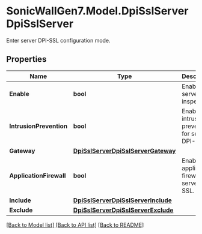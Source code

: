 # SonicWallGen7.Model.DpiSslServerDpiSslServer
Enter server DPI-SSL configuration mode.

## Properties

Name | Type | Description | Notes
------------ | ------------- | ------------- | -------------
**Enable** | **bool** | Enable SSL server inspection. | [optional] 
**IntrusionPrevention** | **bool** | Enable intrusion prevention for server DPI-SSL. | [optional] 
**Gateway** | [**DpiSslServerDpiSslServerGateway**](DpiSslServerDpiSslServerGateway.md) |  | [optional] 
**ApplicationFirewall** | **bool** | Enable application firewall for server DPI-SSL. | [optional] 
**Include** | [**DpiSslServerDpiSslServerInclude**](DpiSslServerDpiSslServerInclude.md) |  | [optional] 
**Exclude** | [**DpiSslServerDpiSslServerExclude**](DpiSslServerDpiSslServerExclude.md) |  | [optional] 

[[Back to Model list]](../README.md#documentation-for-models) [[Back to API list]](../README.md#documentation-for-api-endpoints) [[Back to README]](../README.md)

